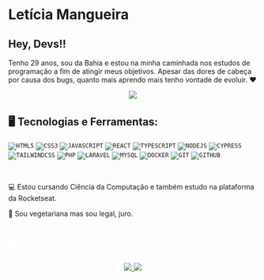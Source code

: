  <h1 align="left">Letícia Mangueira</h1>

 ## Hey, Devs!!

 Tenho 29 anos, sou da Bahia e estou na minha caminhada nos estudos de programação a fim de atingir meus objetivos. Apesar das dores de cabeça por causa dos bugs, quanto mais aprendo mais tenho vontade de evoluir. ❤

<p align="center">
  <img src="https://media.tenor.com/qc8QHhSMfngAAAAM/bepalzo-monkey.gif" width="350">
</p>


## 🖥️ Tecnologias e Ferramentas: 

<code><img width="40px" src="https://cdn.jsdelivr.net/gh/devicons/devicon/icons/html5/html5-original-wordmark.svg" title="HTML5"/></code>
<code><img width="40px" src="https://cdn.jsdelivr.net/gh/devicons/devicon/icons/css3/css3-original-wordmark.svg" title="CSS3"/></code>
<code><img width="40px" src="https://cdn.jsdelivr.net/gh/devicons/devicon/icons/javascript/javascript-original.svg" title="JAVASCRIPT"/></code>
<code><img width="40px" src="https://cdn.jsdelivr.net/gh/devicons/devicon/icons/react/react-original.svg" title="REACT"/></code>
<code><img width="40px" src="https://cdn.jsdelivr.net/gh/devicons/devicon/icons/typescript/typescript-original.svg" title="TYPESCRIPT"/></code>
<code><img width="40px" src="https://cdn.jsdelivr.net/gh/devicons/devicon/icons/nodejs/nodejs-original.svg" title="NODEJS"/></code>
<code><img width="40px" src="https://cdn.jsdelivr.net/gh/devicons/devicon@latest/icons/cypressio/cypressio-original.svg" title="CYPRESS"/></code>
<code><img width="40px" src="https://cdn.jsdelivr.net/gh/devicons/devicon@latest/icons/tailwindcss/tailwindcss-original.svg" title="TAILWINDCSS"/></code>
<code><img width="40px" src="https://cdn.jsdelivr.net/gh/devicons/devicon/icons/php/php-original.svg" title="PHP"/></code>
<code><img width="40px" src="https://cdn.jsdelivr.net/gh/devicons/devicon@latest/icons/laravel/laravel-original.svg" title="LARAVEL"/></code>
<code><img width="40px" src="https://cdn.jsdelivr.net/gh/devicons/devicon/icons/mysql/mysql-original.svg" title="MYSQL"/></code>
<code><img width="40px" src="https://cdn.jsdelivr.net/gh/devicons/devicon/icons/docker/docker-original.svg" title="DOCKER"/></code>
<code><img width="40px" src="https://cdn.jsdelivr.net/gh/devicons/devicon/icons/git/git-original.svg" title="GIT"/></code>
<code><img width="40px" src="https://cdn.jsdelivr.net/gh/devicons/devicon/icons/github/github-original.svg" title="GITHUB"/></code>

</br>
<div display="inline-block">
 <p align="left">💻 Estou cursando Ciência da Computação e também estudo na plataforma da Rocketseat.</p>
 <p align="left">🌱 Sou vegetariana mas sou legal, juro.</p>
</div>

</br>

<a href="https://www.linkedin.com/in/leticea"><img align="left" alt="LinkedIn" width="30px" src="https://github.com/Aakarsh-B/trying-repos/blob/master/linkedin.svg" />

</br>

##
<p align="center">
  <a href="https://github.com/leticea">
    <img height="180em" src="https://github-readme-stats-eight-theta.vercel.app/api?username=leticea&show_icons=true&theme=algolia&include_all_commits=true&count_private=true"/>
    <img height="180em" src="https://github-readme-stats-eight-theta.vercel.app/api/top-langs/?username=leticea&layout=compact&langs_count=8&theme=algolia"/>
  </a>
</p>

